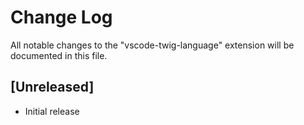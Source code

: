 # Change Log
All notable changes to the "vscode-twig-language" extension will be documented in this file.

## [Unreleased]
- Initial release
